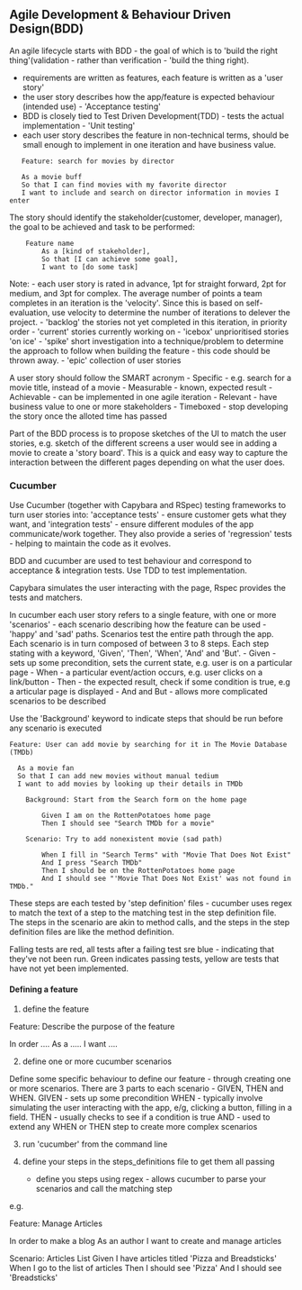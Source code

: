 ## Agile Development & Behaviour Driven Design(BDD)

An agile lifecycle starts with BDD - the goal of which is to 'build the right thing'(validation - rather than verification - 'build the thing right).
 - requirements are written as features, each feature is written as a 'user story'
 - the user story describes how the app/feature is expected behaviour (intended use) - 'Acceptance testing'
 - BDD is closely tied to Test Driven Development(TDD) - tests the actual implementation - 'Unit testing'
 - each user story describes the feature in non-technical terms, should be small enough to implement in one iteration and have business value. 
 
 ```text
	Feature: search for movies by director
  
    As a movie buff
    So that I can find movies with my favorite director
    I want to include and search on director information in movies I enter
``` 

The story should identify the stakeholder(customer, developer, manager), the goal to be achieved and task to be performed:

```text
	Feature name
		As a [kind of stakeholder],
		So that [I can achieve some goal],
		I want to [do some task]
```

Note:
	- each user story is rated in advance, 1pt for straight forward, 2pt for medium, and 3pt for complex. The average number of points a team completes in an iteration is the 'velocity'. Since this is based on self-evaluation, use velocity to determine the number of iterations to delever the project.
	- 'backlog' the stories not yet completed in this iteration, in priority order
	- 'current' stories currently working on
	- 'icebox' unprioritised stories 'on ice'
	- 'spike' short investigation into a technique/problem to determine the approach to follow when building the feature - this code should be thrown away.
	- 'epic' collection of user stories 
	
A user story should follow the SMART acronym
	- Specific - e.g. search for a movie title, instead of a movie
	- Measurable - known, expected result
	- Achievable - can be implemented in one agile iteration
	- Relevant - have business value to one or more stakeholders
	- Timeboxed - stop developing the story once the alloted time has passed
	

Part of the BDD process is to propose sketches of the UI to match the user stories, e.g. sketch of the different screens a user would see in adding a movie to create a 'story board'. This is a quick and easy way to capture the interaction between the different pages depending on what the user does.


### Cucumber

Use Cucumber (together with Capybara and RSpec) testing frameworks to turn user stories into:
 'acceptance tests' - ensure customer gets what they want, and
 'integration tests' - ensure different modules of the app communicate/work together.
They also provide a series of 'regression' tests - helping to maintain the code as it evolves. 

BDD and cucumber are used to test behaviour and correspond to acceptance & integration tests. Use TDD to test implementation. 
 
Capybara simulates the user interacting with the page, Rspec provides the tests and matchers.
 
In cucumber each user story refers to a single feature, with one or more 'scenarios' - each scenario describing how the feature can be used - 'happy' and 'sad' paths. Scenarios test the entire path through the app. Each scenario is in turn composed of between 3 to 8 steps. Each step stating with a keyword, 'Given', 'Then', 'When', 'And' and 'But'.
	- Given - sets up some precondition, sets the current state, e.g. user is on a particular page
	- When - a particular event/action occurs, e.g. user clicks on a link/button
	- Then - the expected result, check if some condition is true, e.g a articular page is displayed
	- And and But - allows more complicated scenarios to be described
	
Use the 'Background' keyword to indicate steps that should be run before any scenario is executed 	

	
```text
Feature: User can add movie by searching for it in The Movie Database (TMDb)

  As a movie fan
  So that I can add new movies without manual tedium
  I want to add movies by looking up their details in TMDb

	Background: Start from the Search form on the home page

		Given I am on the RottenPotatoes home page
		Then I should see "Search TMDb for a movie"
  
	Scenario: Try to add nonexistent movie (sad path)

		When I fill in "Search Terms" with "Movie That Does Not Exist"
		And I press "Search TMDb"
		Then I should be on the RottenPotatoes home page
		And I should see "'Movie That Does Not Exist' was not found in TMDb."
```


These steps are each tested by 'step definition' files - cucumber uses regex to match the text of a step to the matching test in the step definition file. The steps in the scenario are akin to method calls, and the steps in the step definition files are like the method definition.

Falling tests are red, all tests after a failing test sre blue - indicating that they've not been run. Green indicates passing tests, yellow are tests that have not yet been implemented.


#### Defining a feature

1. define the feature

Feature: Describe the purpose of the feature

  In order ....
  As a .....
  I want ....

2. define one or more cucumber scenarios

Define some specific behaviour to define our feature - through creating one or more scenarios. There are 3 parts to each scenario - GIVEN, THEN and WHEN.
GIVEN - sets up some precondition
WHEN - typically involve simulating the user interacting with the app, e/g, clicking a button, filling in a field.
THEN - usually checks to see if a condition is true
AND - used to extend any WHEN or THEN step to create more complex scenarios

3. run 'cucumber' from the command line

4. define your steps in the steps_definitions file to get them all passing
    - define you steps using regex - allows cucumber to parse your scenarios and call the matching step 

e.g.

Feature: Manage Articles

  In order to make a blog
  As an author
  I want to create and manage articles

  Scenario: Articles List
    Given I have articles titled 'Pizza and Breadsticks'
    When I go to the list of articles
    Then I should see 'Pizza'
    And I should see 'Breadsticks'
 
 
